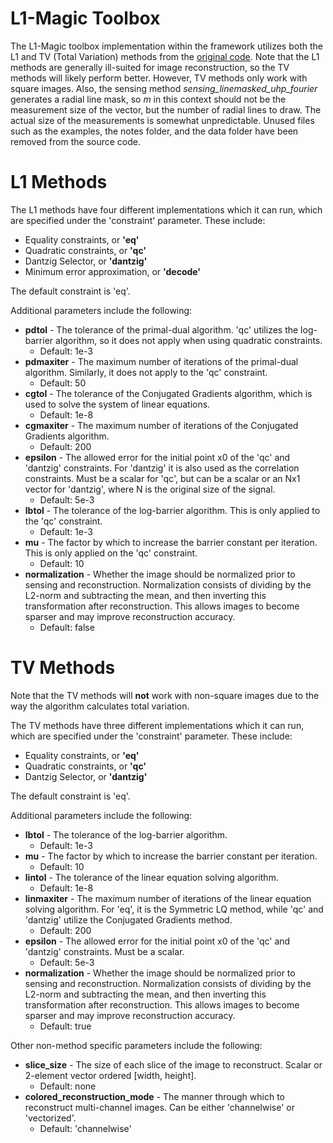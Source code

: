 # L1-Magic Toolbox
The L1-Magic toolbox implementation within the framework utilizes both the L1 and TV (Total Variation) methods from the [original code](https://statweb.stanford.edu/~candes/software/l1magic/).
Note that the L1 methods are generally ill-suited for image reconstruction, so the TV methods will likely perform better. However, TV methods only work with square images.
Also, the sensing method *sensing_linemasked_uhp_fourier* generates a radial line mask, so *m* in this context should not be the measurement size of the vector, but the number of radial lines to draw. The actual size of the measurements is somewhat unpredictable.
Unused files such as the examples, the notes folder, and the data folder have been removed from the source code.

# L1 Methods
The L1 methods have four different implementations which it can run, which are specified under the 'constraint' parameter. These include:
* Equality constraints, or **'eq'**
* Quadratic constraints, or **'qc'**
* Dantzig Selector, or **'dantzig'**
* Minimum error approximation, or **'decode'**

The default constraint is 'eq'.

Additional parameters include the following:
* **pdtol** - The tolerance of the primal-dual algorithm. 'qc' utilizes the log-barrier algorithm, so it does not apply when using quadratic constraints.
  * Default: 1e-3
* **pdmaxiter** - The maximum number of iterations of the primal-dual algorithm. Similarly, it does not apply to the 'qc' constraint.
  * Default: 50
* **cgtol** - The tolerance of the Conjugated Gradients algorithm, which is used to solve the system of linear equations.
  * Default: 1e-8
* **cgmaxiter** - The maximum number of iterations of the Conjugated Gradients algorithm.
  * Default: 200
* **epsilon** - The allowed error for the initial point x0 of the 'qc' and 'dantzig' constraints. For 'dantzig' it is also used as the correlation constraints. Must be a scalar for 'qc', but can be a scalar or an Nx1 vector for 'dantzig', where N is the original size of the signal.
  * Default: 5e-3
* **lbtol** - The tolerance of the log-barrier algorithm. This is only applied to the 'qc' constraint.
  * Default: 1e-3
* **mu** - The factor by which to increase the barrier constant per iteration. This is only applied on the 'qc' constraint.
  * Default: 10
* **normalization** - Whether the image should be normalized prior to sensing and reconstruction. Normalization consists of dividing by the L2-norm and subtracting the mean, and then inverting this transformation after reconstruction. This allows images to become sparser and may improve reconstruction accuracy.
  * Default: false

# TV Methods
Note that the TV methods will **not** work with non-square images due to the way the algorithm calculates total variation.

The TV methods have three different implementations which it can run, which are specified under the 'constraint' parameter. These include:
* Equality constraints, or **'eq'**
* Quadratic constraints, or **'qc'**
* Dantzig Selector, or **'dantzig'**

The default constraint is 'eq'.

Additional parameters include the following:
* **lbtol** - The tolerance of the log-barrier algorithm.
  * Default: 1e-3
* **mu** - The factor by which to increase the barrier constant per iteration.
  * Default: 10
* **lintol** - The tolerance of the linear equation solving algorithm.
  * Default: 1e-8
* **linmaxiter** - The maximum number of iterations of the linear equation solving algorithm. For 'eq', it is the Symmetric LQ method, while 'qc' and 'dantzig' utilize the Conjugated Gradients method.
  * Default: 200
* **epsilon** - The allowed error for the initial point x0 of the 'qc' and 'dantzig' constraints. Must be a scalar.
  * Default: 5e-3
* **normalization** - Whether the image should be normalized prior to sensing and reconstruction. Normalization consists of dividing by the L2-norm and subtracting the mean, and then inverting this transformation after reconstruction. This allows images to become sparser and may improve reconstruction accuracy.
  * Default: true

Other non-method specific parameters include the following:
* **slice_size** - The size of each slice of the image to reconstruct. Scalar or 2-element vector ordered [width, height].
  * Default: none
* **colored_reconstruction_mode** - The manner through which to reconstruct multi-channel images. Can be either 'channelwise' or 'vectorized'.
  * Default: 'channelwise'
